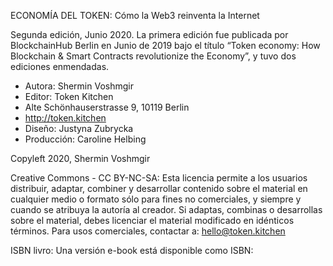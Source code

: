 ECONOMÍA DEL TOKEN: Cómo la Web3 reinventa la Internet

Segunda edición, Junio 2020. La primera edición fue publicada por BlockchainHub Berlin en Junio de 2019 bajo el título “Token economy: How Blockchain & Smart Contracts revolutionize the Economy”, y tuvo dos ediciones enmendadas.  

* Autora: Shermin Voshmgir 
* Editor: Token Kitchen 
* Alte Schönhauserstrasse 9, 10119 Berlin 
* http://token.kitchen
* Diseño: Justyna Zubrycka 
* Producción: Caroline Helbing

Copyleft 2020, Shermin Voshmgir

Creative Commons - CC BY-NC-SA: Esta licencia permite a los usuarios distribuir, adaptar, combiner y desarrollar contenido sobre el material en cualquier medio o formato sólo para fines no comerciales, y siempre y cuando se atribuya la autoría al creador. Si adaptas, combinas o desarrollas sobre el material, debes licenciar el material modificado en idénticos términos. Para usos comerciales, contactar a: hello@token.kitchen

ISBN livro: 
Una versión e-book está disponible como ISBN: 

